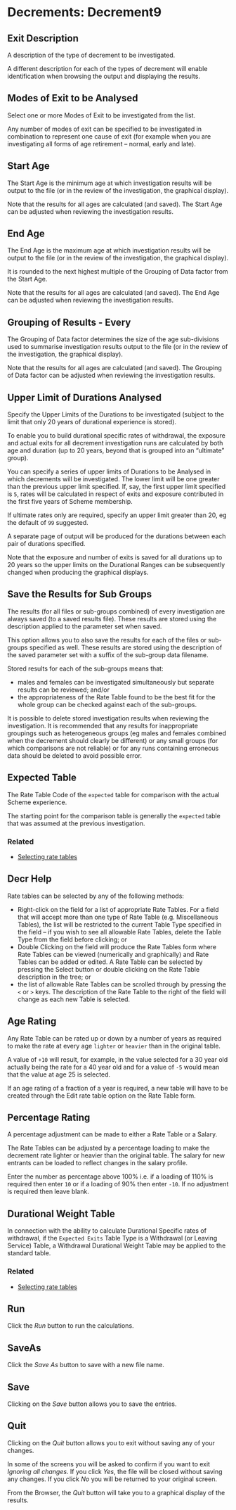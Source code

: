 # Decrements: Decrement9



## Exit Description

A description of the type of decrement to be investigated.

A different description for each of the types of decrement will enable
identification when browsing the output and displaying the results.

## Modes of Exit to be Analysed

Select one or more Modes of Exit to be investigated from the list.

Any number of modes of exit can be specified to be investigated in
combination to represent one cause of exit (for example when you are
investigating all forms of age retirement – normal, early and late).

## Start Age

The Start Age is the minimum age at which investigation results will be
output to the file (or in the review of the investigation, the graphical
display).

Note that the results for all ages are calculated (and saved). The Start
Age can be adjusted when reviewing the investigation results.

## End Age

The End Age is the maximum age at which investigation results will be
output to the file (or in the review of the investigation, the graphical
display).

It is rounded to the next highest multiple of the Grouping of Data
factor from the Start Age.

Note that the results for all ages are calculated (and saved). The End
Age can be adjusted when reviewing the investigation results.

## Grouping of Results - Every

The Grouping of Data factor determines the size of the age sub-divisions
used to summarise investigation results output to the file (or in the
review of the investigation, the graphical display).

Note that the results for all ages are calculated (and saved). The
Grouping of Data factor can be adjusted when reviewing the investigation
results.

## Upper Limit of Durations Analysed

Specify the Upper Limits of the Durations to be investigated (subject to
the limit that only 20 years of durational experience is stored).

To enable you to build durational specific rates of withdrawal, the
exposure and actual exits for all decrement investigation runs are
calculated by both age and duration (up to 20 years, beyond that is
grouped into an &ldquo;ultimate&rdquo; group).

You can specify a series of upper limits of Durations to be Analysed in
which decrements will be investigated. The lower limit will be one
greater than the previous upper limit specified. If, say, the first
upper limit specified is `5`, rates will be calculated in respect of
exits and exposure contributed in the first five years of Scheme
membership.

If ultimate rates only are required, specify an upper limit greater than
20, eg the default of `99` suggested.

A separate page of output will be produced for the durations between
each pair of durations specified.

Note that the exposure and number of exits is saved for all durations up
to 20 years so the upper limits on the Durational Ranges can be
subsequently changed when producing the graphical displays.

## Save the Results for Sub Groups

The results (for all files or sub-groups combined) of every
investigation are always saved (to a saved results file). These results
are stored using the description applied to the parameter set when
saved.

This option allows you to also save the results for each of the files or
sub-groups specified as well. These results are stored using the
description of the saved parameter set with a suffix of the sub-group
data filename.

Stored results for each of the sub-groups means that:

-   males and females can be investigated simultaneously but separate
    results can be reviewed; and/or
-   the appropriateness of the Rate Table found to be the best fit for
    the whole group can be checked against each of the sub-groups.

It is possible to delete stored investigation results when reviewing the
investigation. It is recommended that any results for inappropriate
groupings such as heterogeneous groups (eg males and females combined
when the decrement should clearly be different) or any small groups (for
which comparisons are not reliable) or for any runs containing erroneous
data should be deleted to avoid possible error.

## Expected Table

The Rate Table Code of the `expected` table for comparison with the
actual Scheme experience.

The starting point for the comparison table is generally the `expected`
table that was assumed at the previous investigation.

### Related



-   [Selecting rate tables](selecting_rate_tables.md)

## Decr Help

Rate tables can be selected by any of the following methods:

-   Right-click on the field for a list of appropriate Rate Tables. For
    a field that will accept more than one type of Rate Table (e.g.
    Miscellaneous Tables), the list will be restricted to the current
    Table Type specified in the field – if you wish to see all allowable
    Rate Tables, delete the Table Type from the field before clicking;
    or
-   Double Clicking on the field will produce the Rate Tables form where
    Rate Tables can be viewed (numerically and graphically) and Rate
    Tables can be added or edited. A Rate Table can be selected by
    pressing the Select button or double clicking on the Rate Table
    description in the tree; or
-   the list of allowable Rate Tables can be scrolled through by
    pressing the `<` or `>` keys. The description of the Rate Table to
    the right of the field will change as each new Table is selected.

## Age Rating

Any Rate Table can be rated up or down by a number of years as required
to make the rate at every age `lighter` or `heavier` than in the
original table.

A value of `+10` will result, for example, in the value selected for a
30 year old actually being the rate for a 40 year old and for a value of
`-5` would mean that the value at age 25 is selected.

If an age rating of a fraction of a year is required, a new table will
have to be created through the Edit rate table option on the Rate Table
form.

## Percentage Rating

A percentage adjustment can be made to either a Rate Table or a Salary.

The Rate Tables can be adjusted by a percentage loading to make the
decrement rate lighter or heavier than the original table. The salary
for new entrants can be loaded to reflect changes in the salary profile.

Enter the number as percentage above 100% i.e. if a loading of 110% is
required then enter `10` or if a loading of 90% then enter `-10`. If no
adjustment is required then leave blank.

## Durational Weight Table

In connection with the ability to calculate Durational Specific rates of
withdrawal, if the `Expected Exits` Table Type is a Withdrawal (or
Leaving Service) Table, a Withdrawal Durational Weight Table may be
applied to the standard table.

### Related



-   [Selecting rate tables](selecting_rate_tables.md)

## Run

Click the _Run_ button to run the calculations.

## SaveAs

Click the _Save As_ button to save with a new file name.

## Save

Clicking on the _Save_ button allows you to save the entries.

## Quit

Clicking on the _Quit_ button allows you to exit without saving any of
your changes.

In some of the screens you will be asked to confirm if you want to exit
_Ignoring all changes_. If you click _Yes_, the file will be closed
without saving any changes. If you click _No_ you will be returned to your
original screen.

From the Browser, the _Quit_ button will take you to a graphical display
of the results.
